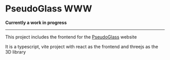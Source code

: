 # PseudoGlass WWW

**Currently a work in progress**

---

This project includes the frontend for the [PseudoGlass](https://pseudoglass.kountouris.org) website

It is a typescript, vite project with react as the frontend and threejs as the 3D library
